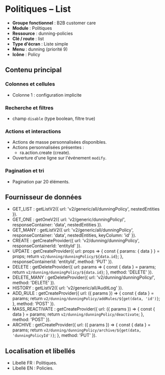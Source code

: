 # Politiques – List

- **Groupe fonctionnel** : B2B customer care
- **Module** : Politiques
- **Ressource** : dunning-policies
- **Clé / route** : list
- **Type d'écran** : Liste simple
- **Menu** : dunning (priorité 9)
- **Icône** : Policy

## Contenu principal
### Colonnes et cellules
- Colonne 1 : configuration implicite

### Recherche et filtres
- champ `disable` (type boolean, filtre true)

### Actions et interactions
- Actions de masse personnalisées disponibles.
- Actions personnalisées présentes :
  - ra.action.create (create).
- Ouverture d'une ligne sur l'événement `modify`.

### Pagination et tri
- Pagination par 20 éléments.

## Fournisseur de données
- GET_LIST : getListV2({
  url: 'v2/generic/all/dunningPolicy',
  nestedEntities
}).
- GET_ONE : getOneV2({
  url: 'v2/generic/dunningPolicy/',
  responseContainer: 'data',
  nestedEntities
}).
- GET_MANY : getListV2({
  url: 'v2/generic/all/dunningPolicy',
  responseContainer: 'data',
  nestedEntities,
  keyColumn: 'id'
}).
- CREATE : getCreateProvider({
  url: 'v2/dunning/dunningPolicy',
  responseContainerId: 'entityId'
}).
- UPDATE : getCreateProvider({
  url: props => {
    const {
      params: {
        data
      }
    } = props;
    return `v2/dunning/dunningPolicy/${data.id}`;
  },
  responseContainerId: 'entityId',
  method: 'PUT'
}).
- DELETE : getDeleteProvider({
  url: params => {
    const {
      data
    } = params;
    return `v2/dunning/dunningPolicy/${data.id}`;
  },
  method: 'DELETE'
}).
- DELETE_MANY : getDeleteProvider({
  url: 'v2/dunning/dunningPolicy/',
  method: 'DELETE'
}).
- HISTORY : getListV2({
  url: 'v2/generic/all/AuditLog'
}).
- ADD_RULE : getCreateProvider({
  url: ({
    params
  }) => {
    const {
      data
    } = params;
    return `v2/dunning/dunningPolicy/addRules/${get(data, 'id')}`;
  },
  method: 'POST'
}).
- MASS_REACTIVATE : getCreateProvider({
  url: ({
    params
  }) => {
    const {
      data
    } = params;
    return `v2/dunning/dunningPolicy/deactivate`;
  },
  method: 'POST'
}).
- ARCHIVE : getCreateProvider({
  url: ({
    params
  }) => {
    const {
      data
    } = params;
    return `v2/dunning/dunningPolicy/archive/${get(data, 'dunningPolicyId')}`;
  },
  method: 'PUT'
}).

## Localisation et libellés
- Libellé FR : Politiques.
- Libellé EN : Policies.